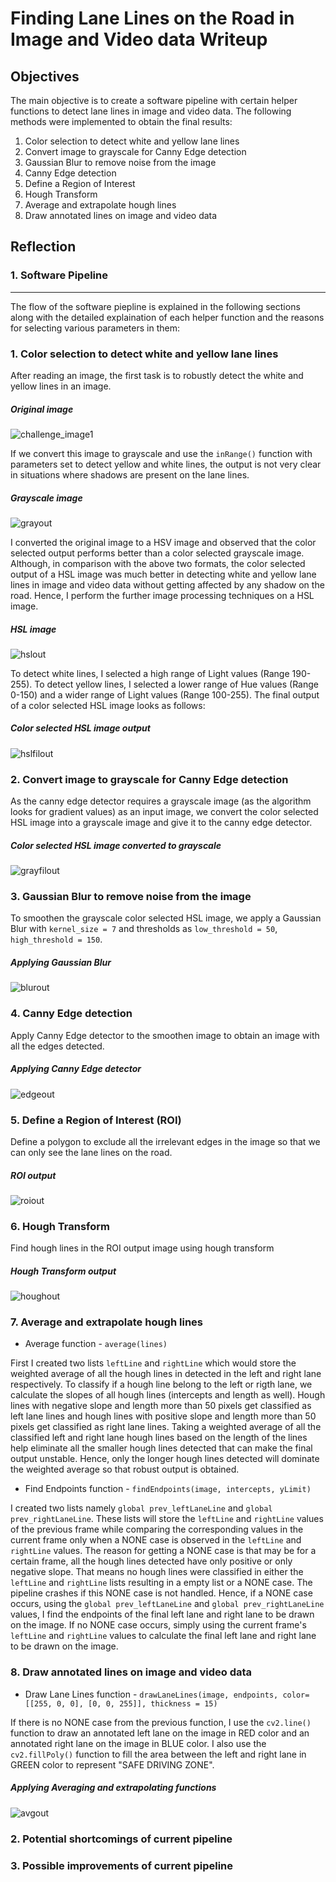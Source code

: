 # **Finding Lane Lines on the Road in Image and Video data Writeup** 

## Objectives

The main objective is to create a software pipeline with certain helper functions to detect lane lines in image and video data. The following methods were implemented to obtain the final results:

1. Color selection to detect white and yellow lane lines
2. Convert image to grayscale for Canny Edge detection
3. Gaussian Blur to remove noise from the image
4. Canny Edge detection
5. Define a Region of Interest
6. Hough Transform
7. Average and extrapolate hough lines
8. Draw annotated lines on image and video data

## Reflection

### 1. Software Pipeline
---
The flow of the software piepline is explained in the following sections along with the detailed explaination of each helper function and the reasons for selecting various parameters in them:

  ### 1. Color selection to detect white and yellow lane lines
  After reading an image, the first task is to robustly detect the white and yellow lines in an image. 
  ##### Original image
  ![challenge_image1](https://user-images.githubusercontent.com/8627486/43037545-1e742d10-8cdc-11e8-9efd-748017139e6c.png)
  
  If we convert this image to grayscale and use the ```inRange()``` function with parameters set to detect yellow and white lines, the output is not very clear in situations where shadows are present on the lane lines.
  ##### Grayscale image
  ![grayout](https://user-images.githubusercontent.com/8627486/43037471-47413482-8cdb-11e8-9757-5f26069dd0b3.png)
  
 I converted the original image to a HSV image and observed that the color selected output performs better than a color selected grayscale image. Although, in comparison with the above two formats, the color selected output of a HSL image was much better in detecting white and yellow lane lines in image and video data without getting affected by any shadow on the road. Hence, I perform the further image processing techniques on a HSL image.
 ##### HSL image
 ![hslout](https://user-images.githubusercontent.com/8627486/43037612-fc394eaa-8cdc-11e8-95c9-fc3ff8ec46a5.png)
 
 To detect white lines, I selected a high range of Light values (Range 190-255). To detect yellow lines, I selected a lower range of Hue values (Range 0-150) and a wider range of Light values (Range 100-255). The final output of a color selected HSL image looks as follows:
 ##### Color selected HSL image output
![hslfilout](https://user-images.githubusercontent.com/8627486/43037702-622aa64a-8cde-11e8-9ae5-baf95dd78378.png)
 
 ### 2. Convert image to grayscale for Canny Edge detection
 As the canny edge detector requires a grayscale image (as the algorithm looks for gradient values) as an input image, we convert the color selected HSL image into a grayscale image and give it to the canny edge detector.
 ##### Color selected HSL image converted to grayscale
 ![grayfilout](https://user-images.githubusercontent.com/8627486/43037727-ec5a12ec-8cde-11e8-8e32-854679044456.png)
 
 ### 3. Gaussian Blur to remove noise from the image
 To smoothen the grayscale color selected HSL image, we apply a Gaussian Blur with ```kernel_size = 7``` and thresholds as ```low_threshold = 50```, ```high_threshold = 150```.
 ##### Applying Gaussian Blur
 ![blurout](https://user-images.githubusercontent.com/8627486/43038204-2f666afa-8ce3-11e8-8ff4-14d5cd15bde6.png)
 
 ### 4. Canny Edge detection
 Apply Canny Edge detector to the smoothen image to obtain an image with all the edges detected.
 ##### Applying Canny Edge detector
 ![edgeout](https://user-images.githubusercontent.com/8627486/43038223-6b31d6c8-8ce3-11e8-82da-cfbfd7a04400.png)
 
 ### 5. Define a Region of Interest (ROI)
 Define a polygon to exclude all the irrelevant edges in the image so that we can only see the lane lines on the road.
 ##### ROI output
 ![roiout](https://user-images.githubusercontent.com/8627486/43038250-efd78e68-8ce3-11e8-8b33-dd4f8b751832.png)
 
 ### 6. Hough Transform
 Find hough lines in the ROI output image using hough transform
 ##### Hough Transform output
 ![houghout](https://user-images.githubusercontent.com/8627486/43038461-eb6d62fa-8ce6-11e8-8a99-9ac5566966d6.png)
 
 ### 7. Average and extrapolate hough lines
   * Average function - ```average(lines)``` 
   
   First I created two lists ```leftLine``` and ```rightLine``` which would store the weighted average of all the hough lines      in detected in the left and right lane respectively. To classify if a hough line belong to the left or rigth lane, we            calculate the slopes of all hough lines (intercepts and length as well). Hough lines with negative slope and length more than    50  pixels get classified as left lane lines and hough lines with positive slope and length more than 50 pixels get              classified as right lane lines. Taking a weighted average of all the classified left and right lane hough lines based on the    length of the lines help eliminate all the smaller hough lines detected that can make the final output unstable. Hence, only    the longer hough lines detected will dominate the weighted average so that robust output is obtained.
   
   * Find Endpoints function - ```findEndpoints(image, intercepts, yLimit)```
   
   I created two lists namely ```global prev_leftLaneLine``` and ```global prev_rightLaneLine```. These lists will store the ```leftLine``` and ```rightLine``` values of the previous frame while comparing the corresponding values in the current frame only when a NONE case is observed in the ```leftLine``` and ```rightLine``` values. The reason for getting a NONE case is that may be for a certain frame, all the hough lines detected have only positive or only negative slope. That means no hough lines were classified in either the ```leftLine``` and ```rightLine``` lists resulting in a empty list or a NONE case. The pipeline crashes if this NONE case is not handled. Hence, if a NONE case occurs, using the  ```global prev_leftLaneLine``` and ```global prev_rightLaneLine``` values, I find the endpoints of the final left lane and right lane to be drawn on the image. If no NONE case occurs, simply using the current frame's ```leftLine``` and ```rightLine``` values to calculate the final left lane and right lane to be drawn on the image.

### 8. Draw annotated lines on image and video data
   * Draw Lane Lines function - ```drawLaneLines(image, endpoints, color=[[255, 0, 0], [0, 0, 255]], thickness = 15)```
   
   If there is no NONE case from the previous function, I use the ```cv2.line()``` function to draw an annotated left lane on the image in RED color and an annotated right lane on the image in BLUE color. I also use the ```cv2.fillPoly()``` function to fill the area between the left and right lane in GREEN color to represent "SAFE DRIVING ZONE".

 ##### Applying Averaging and extrapolating functions
 ![avgout](https://user-images.githubusercontent.com/8627486/43038651-4d6d0d4e-8ceb-11e8-8e34-59bf3caf6ffe.png)
   
   



### 2. Potential shortcomings of current pipeline


### 3. Possible improvements of current pipeline

